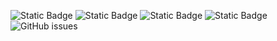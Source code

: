 ![Static Badge](https://img.shields.io/badge/blacklists-61-000000) ![Static Badge](https://img.shields.io/badge/blacklisted-2960625-cc0000) ![Static Badge](https://img.shields.io/badge/whitelisted-2253-00CC00) ![Static Badge](https://img.shields.io/badge/streaming_blacklist-28107-000000) ![GitHub issues](https://img.shields.io/github/issues/fabriziosalmi/blacklists)
